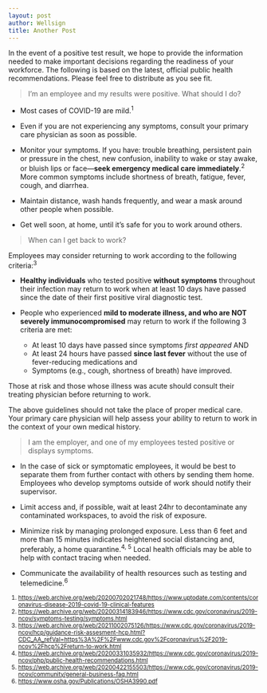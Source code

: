 ```yaml
---
layout: post
author: Wellsign
title: Another Post
---
```


In the event of a positive test result, we hope to provide the information needed to make
important decisions regarding the readiness of your workforce. The following is based on the
latest, official public health recommendations. Please feel free to distribute as you see fit.

> I’m an employee and my results were positive. What should I do?

- Most cases of COVID-19 are mild.<sup>1</sup>

- Even if you are not experiencing any symptoms, consult your primary care physician as soon as
  possible.

- Monitor your symptoms. If you have: trouble breathing, persistent pain or pressure in the
  chest, new confusion, inability to wake or stay awake, or bluish lips or face—**seek emergency
medical care immediately**.<sup>2</sup> More common symptoms include shortness of breath,
fatigue, fever, cough, and diarrhea.

- Maintain distance, wash hands frequently, and wear a mask around other people when possible.

- Get well soon, at home, until it’s safe for you to work around others.

> When can I get back to work?

Employees may consider returning to work according to the following criteria:<sup>3</sup>

- **Healthy individuals** who tested positive **without symptoms** throughout their infection may
  return to work when at least 10 days have passed since the date of their first positive viral
diagnostic test.

- People who experienced **mild to moderate illness, and who are NOT severely
  immunocompromised** may return to work if the following 3 criteria are met:

    - At least 10 days have passed since symptoms *first appeared* AND
    - At least 24 hours have passed **since last fever** without the use of fever-reducing
      medications and
    - Symptoms (e.g., cough, shortness of breath) have improved.

Those at risk and those whose illness was acute should consult their treating physician before
returning to work.

The above guidelines should not take the place of proper medical care. Your primary care
physician will help assess your ability to return to work in the context of your own medical
history.

> I am the employer, and one of my employees tested positive or displays symptoms.

- In the case of sick or symptomatic employees, it would be best to separate them from further
contact with others by sending them home. Employees who develop symptoms outside of work should
notify their supervisor.

- Limit access and, if possible, wait at least 24hr to decontaminate any contaminated workspaces,
to avoid the risk of exposure.

- Minimize risk by managing prolonged exposure. Less than 6 feet and more than 15 minutes
  indicates heightened social distancing and, preferably, a home quarantine.<sup>4, 5</sup>
Local health officials may be able to help with contact tracing when needed.

- Communicate the availability of health resources such as testing and telemedicine.<sup>6</sup>

<sub>

1. <https://web.archive.org/web/20200702021748/https://www.uptodate.com/contents/coronavirus-disease-2019-covid-19-clinical-features>
2. <https://web.archive.org/web/20200314183946/https://www.cdc.gov/coronavirus/2019-ncov/symptoms-testing/symptoms.html>
3. <https://web.archive.org/web/20211002075126/https://www.cdc.gov/coronavirus/2019-ncov/hcp/guidance-risk-assesment-hcp.html?CDC_AA_refVal=https%3A%2F%2Fwww.cdc.gov%2Fcoronavirus%2F2019-ncov%2Fhcp%2Freturn-to-work.html>
4. <https://web.archive.org/web/20200331035932/https://www.cdc.gov/coronavirus/2019-ncov/php/public-health-recommendations.html>
5. <https://web.archive.org/web/20200422155503/https://www.cdc.gov/coronavirus/2019-ncov/community/general-business-faq.html>
6. <https://www.osha.gov/Publications/OSHA3990.pdf>

</sub>

